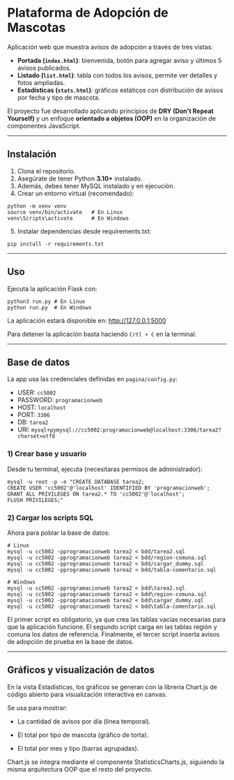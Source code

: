 # Plataforma de Adopción de Mascotas

Aplicación web que muestra avisos de adopción a través de tres vistas:

- **Portada (`index.html`)**: bienvenida, botón para agregar aviso y últimos 5 avisos publicados.
- **Listado (`list.html`)**: tabla con todos los avisos, permite ver detalles y fotos ampliadas.
- **Estadísticas (`stats.html`)**: gráficos estáticos con distribución de avisos por fecha y tipo de mascota.

El proyecto fue desarrollado aplicando principios de **DRY (Don't Repeat Yourself)** y un enfoque **orientado a objetos (OOP)** en la organización de componentes JavaScript.  

---

## Instalación
1. Clona el repositorio.
2. Asegúrate de tener Python **3.10+** instalado.
3. Además, debes tener MySQL instalado y en ejecución.
4. Crear un entorno virtual (recomendado):
``` 
python -m venv venv
source venv/bin/activate   # En Linux
venv\Scripts\activate      # En Windows
```
5. Instalar dependencias desde requirements.txt:
``` 
pip install -r requirements.txt
```
---
## Uso
Ejecuta la aplicación Flask con:
```
python3 run.py # En Linux
python run.py  # En Windows
```
La aplicación estará disponible en: http://127.0.0.1:5000

Para detener la aplicación basta haciendo `Crtl + C` en la terminal.

---
## Base de datos
La app usa las credenciales definidas en `pagina/config.py`:

- USER: `cc5002`
- PASSWORD: `programacionweb`
- HOST: `localhost`
- PORT: `3306`
- DB: `tarea2`
- URI: `mysql+pymysql://cc5002:programacionweb@localhost:3306/tarea2?charset=utf8`

### 1) Crear base y usuario
Desde tu terminal, ejecuta (necesitaras permisos de administrador):
```
mysql -u root -p -e "CREATE DATABASE tarea2;
CREATE USER 'cc5002'@'localhost' IDENTIFIED BY 'programacionweb';
GRANT ALL PRIVILEGES ON tarea2.* TO 'cc5002'@'localhost';
FLUSH PRIVILEGES;"
```

### 2) Cargar los scripts SQL
Ahora para poblar la base de datos:
```
# Linux
mysql -u cc5002 -pprogramacionweb tarea2 < bdd/tarea2.sql
mysql -u cc5002 -pprogramacionweb tarea2 < bdd/region-comuna.sql
mysql -u cc5002 -pprogramacionweb tarea2 < bdd/cargar_dummy.sql
mysql -u cc5002 -pprogramacionweb tarea2 < bdd/tabla-comentario.sql

# Windows
mysql -u cc5002 -pprogramacionweb tarea2 < bdd\tarea2.sql
mysql -u cc5002 -pprogramacionweb tarea2 < bdd\region-comuna.sql
mysql -u cc5002 -pprogramacionweb tarea2 < bdd\cargar_dummy.sql
mysql -u cc5002 -pprogramacionweb tarea2 < bdd\tabla-comentario.sql 
```
El primer script es obligatorio, ya que crea las tablas vacías necesarias para que la aplicación funcione.
El segundo script carga en las tablas región y comuna los datos de referencia.
Finalmente, el tercer script inserta avisos de adopción de prueba en la base de datos.

---
## Gráficos y visualización de datos

En la vista Estadísticas, los gráficos se generan con la librería Chart.js de código abierto para visualización
interactiva en canvas.

Se usa para mostrar:

- La cantidad de avisos por día (línea temporal).

- El total por tipo de mascota (gráfico de torta).

- El total por mes y tipo (barras agrupadas).

Chart.js se integra mediante el componente StatisticsCharts.js, siguiendo la misma arquitectura OOP que el resto del proyecto.